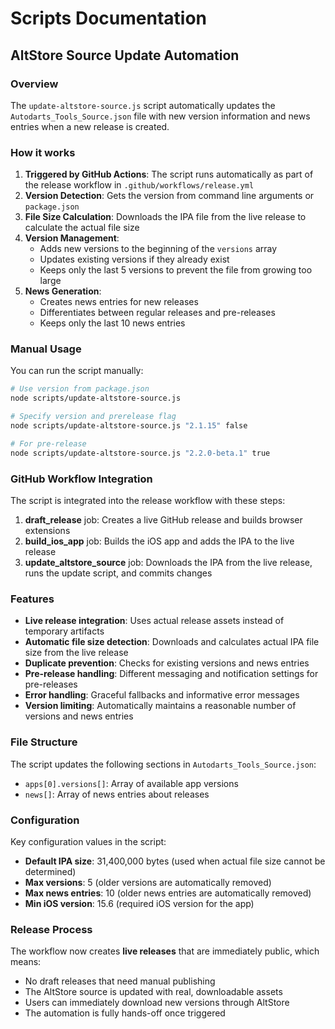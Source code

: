 # Scripts Documentation

## AltStore Source Update Automation

### Overview

The `update-altstore-source.js` script automatically updates the `Autodarts_Tools_Source.json` file with new version information and news entries when a new release is created.

### How it works

1. **Triggered by GitHub Actions**: The script runs automatically as part of the release workflow in `.github/workflows/release.yml`
2. **Version Detection**: Gets the version from command line arguments or `package.json`
3. **File Size Calculation**: Downloads the IPA file from the live release to calculate the actual file size
4. **Version Management**: 
   - Adds new versions to the beginning of the `versions` array
   - Updates existing versions if they already exist
   - Keeps only the last 5 versions to prevent the file from growing too large
5. **News Generation**: 
   - Creates news entries for new releases
   - Differentiates between regular releases and pre-releases
   - Keeps only the last 10 news entries

### Manual Usage

You can run the script manually:

```bash
# Use version from package.json
node scripts/update-altstore-source.js

# Specify version and prerelease flag
node scripts/update-altstore-source.js "2.1.15" false

# For pre-release
node scripts/update-altstore-source.js "2.2.0-beta.1" true
```

### GitHub Workflow Integration

The script is integrated into the release workflow with these steps:

1. **draft_release** job: Creates a live GitHub release and builds browser extensions
2. **build_ios_app** job: Builds the iOS app and adds the IPA to the live release
3. **update_altstore_source** job: Downloads the IPA from the live release, runs the update script, and commits changes

### Features

- **Live release integration**: Uses actual release assets instead of temporary artifacts
- **Automatic file size detection**: Downloads and calculates actual IPA file size from the live release
- **Duplicate prevention**: Checks for existing versions and news entries
- **Pre-release handling**: Different messaging and notification settings for pre-releases
- **Error handling**: Graceful fallbacks and informative error messages
- **Version limiting**: Automatically maintains a reasonable number of versions and news entries

### File Structure

The script updates the following sections in `Autodarts_Tools_Source.json`:

- `apps[0].versions[]`: Array of available app versions
- `news[]`: Array of news entries about releases

### Configuration

Key configuration values in the script:

- **Default IPA size**: 31,400,000 bytes (used when actual file size cannot be determined)
- **Max versions**: 5 (older versions are automatically removed)
- **Max news entries**: 10 (older news entries are automatically removed)
- **Min iOS version**: 15.6 (required iOS version for the app)

### Release Process

The workflow now creates **live releases** that are immediately public, which means:

- No draft releases that need manual publishing
- The AltStore source is updated with real, downloadable assets
- Users can immediately download new versions through AltStore
- The automation is fully hands-off once triggered 